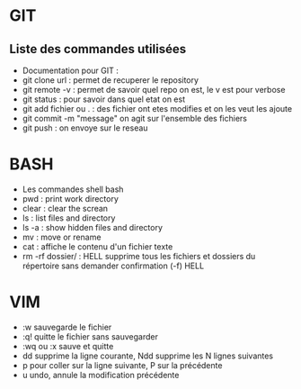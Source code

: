 GIT 
===

Liste des commandes utilisées
-----------------------------

* Documentation pour GIT :
* git clone url : permet de recuperer le repository
* git remote -v  : permet de savoir quel repo on est, le v est pour verbose
* git status : pour savoir dans quel etat on est
* git add fichier ou . : des fichier ont etes modifies et on les veut les ajoute
* git commit -m "message" on agit sur l'ensemble des fichiers
* git push : on envoye sur le reseau


BASH
====

* Les commandes shell bash
* pwd : print work directory
* clear : clear the screan
* ls : list files and directory
* ls -a : show hidden files and directory
* mv : move or rename
* cat : affiche le contenu d'un fichier texte
* rm -rf dossier/ : HELL supprime tous les fichiers et dossiers du répertoire sans demander confirmation (-f) HELL


VIM
===

* :w sauvegarde le fichier
* :q! quitte le fichier sans sauvegarder
* :wq ou :x sauve et quitte
* dd supprime la ligne courante, Ndd supprime les N lignes suivantes
* p pour coller sur la ligne suivante, P sur la précédente
* u undo, annule la modification précédente
